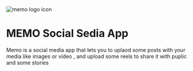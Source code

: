 
<img alt="memo logo icon " src="https://res.cloudinary.com/dpauzjusi/image/upload/v1708767660/MEMO_logo_qxmtsm.ico">

# MEMO Social Sedia App

Memo is a social media app that lets you to uplaod some posts with your media like images or video , and upload some reels to share it with puplic and some stories 

